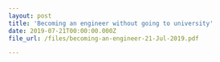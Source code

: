 ```yaml
---
layout: post
title: 'Becoming an engineer without going to university'
date: 2019-07-21T00:00:00.000Z
file_url: /files/becoming-an-engineer-21-Jul-2019.pdf

---
```


